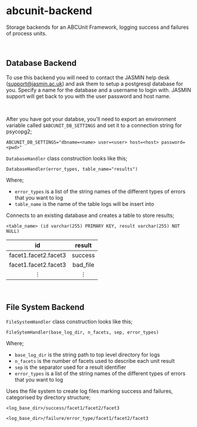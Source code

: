# abcunit-backend #

Storage backends for an ABCUnit Framework, logging success and failures of process units.

<br/>

## Database Backend ##

To use this backend you will need to contact the JASMIN help desk (support@jasmin.ac.uk) and ask them to setup a postgresql database for you. Specify a name for the database and a username to login with. JASMIN support will get back to you with the user password and host name. 

<br/>

After you have got your databse, you'll need to export an environment variable called  `$ABCUNIT_DB_SETTINGS` and set it to a connection string for psycopg2;

```
ABCUNIT_DB_SETTINGS="dbname=<name> user=<user> host=<host> password=<pwd>"
```

`DatabaseHandler` class construction looks like this;

```
DatabaseHandler(error_types, table_name="results")
```

Where;
 * `error_types` is a list of the string names of the different types of errors that you want to log
 *  `table_name` is the name of the table logs will be insert into

Connects to an existing database and creates a table to store results;

```
<table_name> (id varchar(255) PRIMARY KEY, result varchar(255) NOT NULL)
```
|          id          |  result  |
| :------------------: | :------: |
| facet1.facet2.facet3 | success  |
| facet1.facet2.facet3 | bad_file |
|       &#8942;        | &#8942;  |

<br/>

## File System Backend ##

`FileSystemHandler` class construction looks like this;

```
FileSytemHandler(base_log_dir, n_facets, sep, error_types)
```

Where;
 * `base_log_dir` is the string path to top level directory for logs
 * `n_facets` is the number of facets used to describe each unit result
 * `sep` is the separator used for a result identifier
 * `error_types` is a list of the string names of the different types of errors that you want to log

Uses the file system to create log files marking success and failures, categorised by directory structure;

```
<log_base_dir>/success/facet1/facet2/facet3

<log_base_dir>/failure/error_type/facet1/facet2/facet3
```
